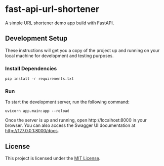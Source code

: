 # fast-api-url-shortener

A simple URL shortener demo app build with FastAPI.

## Development Setup

These instructions will get you a copy of the project up and running on your local machine for development and testing purposes.

### Install Dependencies

```
pip install -r requirements.txt
```

### Run

To start the development server, run the following command:

```
uvicorn app.main:app --reload
```

Once the server is up and running, open http://localhost:8000 in your browser. You can also access the Swagger UI documentation at http://127.0.0.1:8000/docs.

## License

This project is licensed under the [MIT License](LICENSE).
